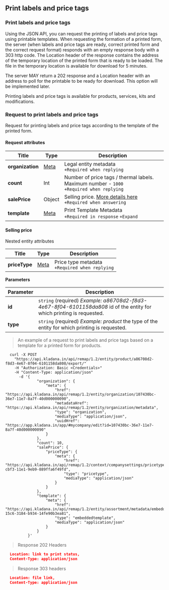 ## Print labels and price tags
### Print labels and price tags
Using the JSON API, you can request the printing of labels and price tags using printable templates.
When requesting the formation of a printed form, the server (when labels and price tags are ready, correct
printed form and the correct request format) responds with an empty response body with a 303 http code.
The Location header of the response contains the address of the temporary location of the printed form that is ready to be loaded.
The file in the temporary location is available for download for 5 minutes.

The server MAY return a 202 response and a Location header with an address to poll for the printable to be ready for download.
This option will be implemented later.

Printing labels and price tags is available for products, services, kits and modifications.

### Request to print labels and price tags

Request for printing labels and price tags according to the template of the printed form.

#### Request attributes

| Title| Type                                               | Description|
| ---------|----------------------------------------------------| ----------|
| **organization** | [Meta](../#kladana-json-api-general-info-metadata) | Legal entity metadata<br>`+Required when replying` |
| **count** | Int                                                | Number of price tags / thermal labels. Maximum number - `1000`<br>`+Required when replying` |
| **salePrice** | Object                                             | Selling price. [More details here](../dictionaries/#entities-print-labels-and-price-tags-request-to-print-labels-and-price-tags-selling-price)<br>`+Required when answering` |
| **template** | [Meta](../#kladana-json-api-general-info-metadata) | Print Template Metadata<br>`+Required in response` `+Expand` |

#### Selling price
Nested entity attributes

| Title| Type| Description|
| ---------| -----| ----------|
| **priceType** | [Meta](../#kladana-json-api-general-info-metadata) | Price type metadata<br>`+Required when replying` |


**Parameters**

| Parameter | Description|
| ---------| ---------|
| **id** | `string` (required) *Example: a86708d2-f8d3-4e67-8f04-6101158da808* id of the entity for which printing is requested. |
| **type** | `string` (required) *Example: product* the type of the entity for which printing is requested. |

> An example of a request to print labels and price tags based on a template for a printed form for products.

```shell
  curl -X POST
    "https://api.kladana.in/api/remap/1.2/entity/product/a86708d2-f8d3-4e67-8f04-6101158da808/export/"
    -H "Authorization: Basic <Credentials>"
    -H "Content-Type: application/json"
      -d '{
              "organization": {
                  "meta": {
                      "href": "https://api.kladana.in/api/remap/1.2/entity/organization/107430bc-36e7-11e7-8a7f-40d000000090",
                      "metadataHref": "https://api.kladana.in/api/remap/1.2/entity/organization/metadata",
                      "type": "organization",
                      "mediaType": "application/json",
                      "uuidHref": "https://app.kladana.in/app/#mycompany/edit?id=107430bc-36e7-11e7-8a7f-40d000000090"
                  }
              },
              "count": 10,
              "salePrice": {
                  "priceType": {
                      "meta": {
                          "href": "https://api.kladana.in/api/remap/1.2/context/companysettings/pricetype/672559f1-cbf3-11e1-9eb9-889ffa6f49fd",
                          "type": "pricetype",
                          "mediaType": "application/json"
                      }
                  }
              },
              "template": {
                  "meta": {
                      "href": "https://api.kladana.in/api/remap/1.2/entity/assortment/metadata/embeddedtemplate/f8e295eb-15c6-3184-b934-14fe90b3ea81",
                      "type": "embeddedtemplate",
                      "mediaType": "application/json"
                  }
              }
          }'  
```

> Response 202 Headers

```json
  Location: link to print status,
  Content-Type: application/json
```

> Response 303 headers

```json
  Location: file link,
  Content-Type: application/json
```
